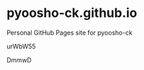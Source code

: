 # pyoosho-ck.github.io
Personal GitHub Pages site for pyoosho-ck


























































urWbW55

DmmwD
